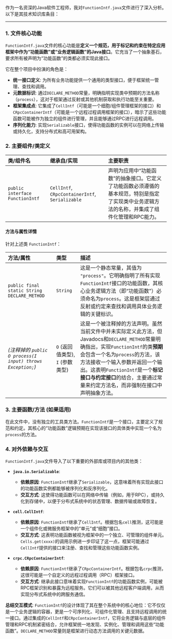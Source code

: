 作为一名资深的Java软件工程师，我对`FunctionIntf.java`文件进行了深入分析。以下是其技术知识库条目：

---

### 1. 文件核心功能

`FunctionIntf.java`文件的核心功能是**定义一个规范，用于标记和约束在特定应用框架中作为“功能函数”或“业务逻辑函数”的Java接口**。它充当了一个抽象基石，要求所有被声明为“功能函数”的类都必须实现此接口。

它在整个项目中扮演的角色是：
*   **统一接口定义**: 为所有业务功能提供一个通用的类型接口，便于框架统一管理、查找和调用。
*   **元数据标识**: 通过`DECLARE_METHOD`常量，明确指明实现类中预期的方法名称（`process`），这对于框架通过反射或其他机制获取和执行功能至关重要。
*   **框架集成点**: 它集成了`CellIntf`（可能是一个细胞/组件管理框架的接口）和`CRpcContainerIntf`（可能是一个远程过程调用框架的接口），暗示了这些功能函数可能被作为独立的组件进行管理，并且能够通过RPC进行远程调用。
*   **序列化能力**: 实现`Serializable`接口，使得功能函数的实例可以在网络上传输或持久化，支持分布式和高可用架构。

### 2. 主要组件/类定义

| 类/组件名 | 继承自/实现 | 主要职责 |
| :--- | :--- | :--- |
| `public interface FunctionIntf` | `CellIntf`, `CRpcContainerIntf`, `Serializable` | 声明为应用中“功能函数”的抽象接口。它定义了功能函数必须遵循的基本规范，特别是指定了实现类中业务逻辑方法的名称，并集成了组件化管理和RPC能力。 |

#### 方法与属性详情

针对上述类 `FunctionIntf`：

| 方法/属性 | 类型 | 描述 |
| :--- | :--- | :--- |
| `public final static String DECLARE_METHOD` | `String` | 这是一个静态常量，其值为 `"process"`。它明确指明了所有实现`FunctionIntf`接口的功能函数，其核心业务逻辑方法（即“功能函数”）必须命名为`process`。这是框架层通过反射或约定来查找和调用具体业务逻辑的关键标识。 |
| *(注释掉的 `public O process(I input) throws Exception;`)* | `O` (返回值类型), `I` (参数类型) | 这是一个被注释掉的方法声明。虽然当前文件中并未实际定义此方法，但Javadocs和`DECLARE_METHOD`常量明确指出，实现`FunctionIntf`的类**预期**会包含一个名为`process`的方法，该方法接收一个输入参数并返回一个输出。这表明`FunctionIntf`是一个**标记接口与约定接口**的结合，主要通过常量来约定方法名，而非强制在接口中声明抽象方法。 |

### 3. 主要函数/方法 (如果适用)

在此文件中，没有独立的工具类方法。`FunctionIntf`是一个接口，主要定义了规范和约定。其核心的“功能函数”逻辑预期在实现该接口的具体类中实现一个名为`process`的方法。

### 4. 对外依赖与交互

`FunctionIntf.java`文件导入了以下重要的外部库或项目内的其他类：

*   **`java.io.Serializable`**:
    *   **依赖原因**: `FunctionIntf`继承了`Serializable`，这意味着所有实现此接口的功能函数实例都能够被序列化和反序列化。
    *   **交互方式**: 这使得功能函数可以在网络中传输（例如，用于RPC），或持久化到存储中，以便于分布式系统中的状态管理、数据传输或故障恢复。

*   **`cell.CellIntf`**:
    *   **依赖原因**: `FunctionIntf`继承了`CellIntf`。根据包名`cell`推测，这可能是一个组件化或微服务框架中的“单元”或“细胞”接口。
    *   **交互方式**: 这表明功能函数被视为框架中的一个独立、可管理的组件单元。`Cells.get(xxxx)`的调用示例进一步印证了这一点，框架可能通过`CellIntf`提供的接口来注册、查找和管理这些功能函数实例。

*   **`crpc.CRpcContainerIntf`**:
    *   **依赖原因**: `FunctionIntf`继承了`CRpcContainerIntf`。根据包名`crpc`推测，这很可能是一个自定义的远程过程调用（RPC）框架接口。
    *   **交互方式**: 继承此接口意味着实现`FunctionIntf`的功能函数实例，可能被RPC框架识别和暴露为远程服务。它们可以被其他远程客户端调用，从而实现分布式系统中的跨服务通信。

**总结交互模式**:
`FunctionIntf`的设计体现了其在整个系统中的核心地位：它不仅仅是一个业务逻辑的容器，更是一个可序列化、可组件化管理、且支持远程调用的统一接口。通过集成的`CellIntf`和`CRpcContainerIntf`，它将业务逻辑与底层的组件管理和RPC机制紧密结合，允许框架统一地发现、实例化、管理和调用这些“功能函数”。`DECLARE_METHOD`常量则是框架进行动态方法调用的关键元数据。

